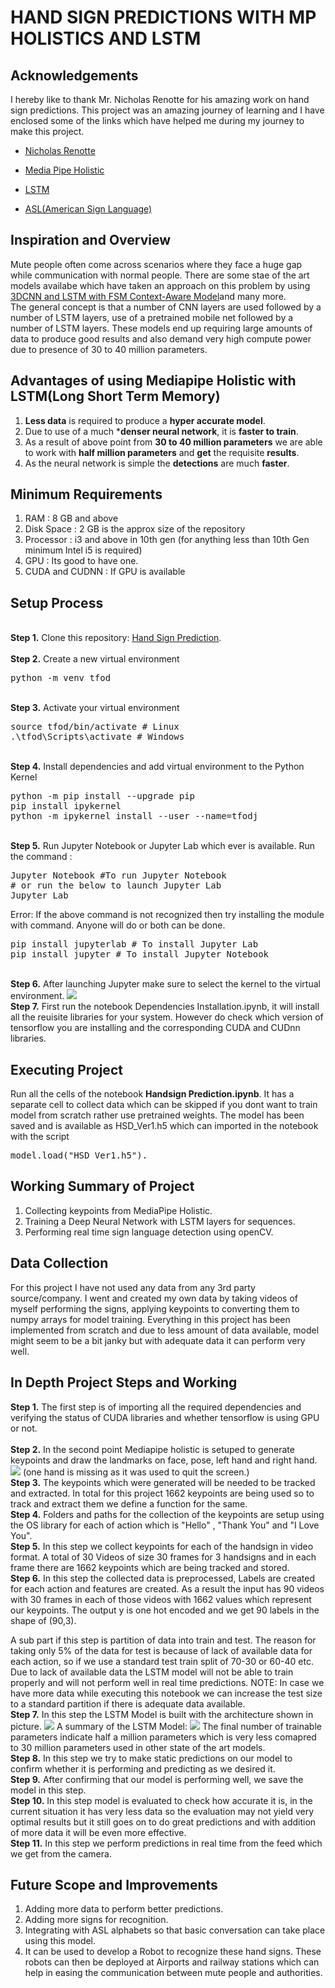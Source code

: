
# HAND SIGN PREDICTIONS WITH MP HOLISTICS AND LSTM

## Acknowledgements

I hereby like to thank Mr. Nicholas Renotte for his amazing work on hand sign predictions. This project was an amazing journey of learning and I have enclosed some of the links which have helped me during my journey to make this project.
- [Nicholas Renotte](https://github.com/nicknochnack)

- [Media Pipe Holistic](https://ai.googleblog.com/2020/12/mediapipe-holistic-simultaneous-face.html)

- [LSTM](https://machinelearningmastery.com/gentle-introduction-long-short-term-memory-networks-experts/)
- [ASL(American Sign Language)](https://www.nidcd.nih.gov/health/american-sign-language#:~:text=American%20Sign%20Language%20(ASL)%20is,grammar%20that%20differs%20from%20English.&text=It%20is%20the%20primary%20language,many%20hearing%20people%20as%20well.)


## Inspiration and Overview

Mute people often come across scenarios where they face a huge gap while communication with normal people. There are some stae of the art models availabe which have taken an
approach on this problem by using <a href="https://www.mdpi.com/1424-8220/19/24/5429/htm">3DCNN and LSTM with FSM Context-Aware Model</a>and many more.<br>
The general concept is that a number of CNN layers are used followed by a number of LSTM layers, use of a pretrained mobile net followed by a number of LSTM layers. These models end up requiring large amounts of data to produce good results and also demand very high compute power due to presence of 30 to 40 million parameters.

## Advantages of using Mediapipe Holistic with LSTM(Long Short Term Memory)
1) **Less data** is required to produce a **hyper accurate model**.
2) Due to use of a much ***denser neural network**, it is **faster to train**.
3) As a result of above point from **30 to 40 million parameters** we are able to work with **half million parameters** and **get** the requisite **results**. 
4) As the neural network is simple the **detections** are much **faster**.

## Minimum Requirements
1) RAM : 8 GB and above
2) Disk Space : 2 GB is the approx size of the repository
3) Processor : i3  and above in 10th gen (for anything less than 10th Gen minimum Intel i5 is required)
4) GPU : Its good to have one.
5) CUDA and CUDNN : If GPU is available

## Setup Process
<br />
<b>Step 1.</b> Clone this repository: <a href = "https://github.com/VaibhavSaran/Hand-Sign-Prediction-with-MP-Holistics">Hand Sign Prediction</a>.
<br/><br/>
<b>Step 2.</b> Create a new virtual environment 
<pre>
python -m venv tfod
</pre> 
<br/>
<b>Step 3.</b> Activate your virtual environment
<pre>
source tfod/bin/activate # Linux
.\tfod\Scripts\activate # Windows 
</pre>
<br/>
<b>Step 4.</b> Install dependencies and add virtual environment to the Python Kernel
<pre>
python -m pip install --upgrade pip
pip install ipykernel
python -m ipykernel install --user --name=tfodj
</pre>
<br/>
<b>Step 5.</b> Run Jupyter Notebook or Jupyter Lab which ever is available. Run the command : 
<pre>
Jupyter Notebook #To run Jupyter Notebook 
# or run the below to launch Jupyter Lab
Jupyter Lab
</pre>
Error: If the above command is not recognized then try installing the module with command. Anyone will do or both can be done.
<pre>
pip install jupyterlab # To install Jupyter Lab
pip install jupyter # To install Jupyter Notebook
</pre>
<br/>
<b>Step 6.</b> After launching Jupyter make sure to select the kernel to the virtual environment.
<img src="https://i.imgur.com/8yac6Xl.png">
<br/>
<b>Step 7.</b> First run the notebook Dependencies Installation.ipynb, it will install all the reuisite libraries for your system. However do check which version of tensorflow you are installing and the corresponding CUDA and CUDnn libraries.

## Executing Project
Run all the cells of the notebook **Handsign Prediction.ipynb**. It has a separate cell to collect data which can be skipped if you dont want to train model from scratch rather use pretrained weights. The model has been saved and is available as HSD_Ver1.h5 which can imported in the notebook with the script <pre> model.load("HSD_Ver1.h5").</pre>  

## Working Summary of Project
1) Collecting keypoints from MediaPipe Holistic.
2) Training a Deep Neural Network with LSTM layers for sequences.
3) Performing real time sign language detection using openCV.

## Data Collection
For this project I have not used any data from any 3rd party source/company. I went and created my own data by taking videos of myself performing the signs, applying keypoints to converting them to numpy arrays for model training. Everything in this project has been implemented from scratch and due to less amount of data available, model might seem to be a bit janky but with adequate data it can perform very well.

## In Depth Project Steps and Working
<b>Step 1.</b> The first step is of importing all the required dependencies and verifying the status of CUDA libraries and whether tensorflow is using GPU or not.
<br/>
<br/>
<b>Step 2.</b> In the second point Mediapipe holistic is setuped to generate keypoints and draw the landmarks on face, pose, left hand and right hand.
<img src="https://i.imgur.com/kyOf4XV.png">
(one hand is missing as it was used to quit the screen.)
<br/>
<b>Step 3.</b> The keypoints which were generated will be needed to be tracked  and extracted. In total for this project 1662 keypoints are being used so to track and extract them we define a function for the same.
<br/>
<b>Step 4.</b> Folders and paths for the collection of the keypoints are setup using the OS library for each of action which is "Hello" , "Thank You" and "I Love You".
<br/>
<b>Step 5.</b> In this step we collect keypoints for each of the handsign in video format. A total of 30 Videos of size 30 frames for 3 handsigns and in each frame there are 1662 keypoints which are being tracked and stored.
<br/>
<b>Step 6.</b> In this step the collected data is preprocessed, Labels are created for each action and features are created. As a result the input has 90 videos with 30 frames in each of those videos with 1662 values which represent our keypoints. The output y is one hot encoded and we get 90 labels in the shape of (90,3).

A sub part if this step is partition of data into train and test. The reason for taking only 5% of the data for test is because of lack of available data for each action, so if we use a standard test train split of 70-30 or 60-40 etc. Due to lack of available data the LSTM model will not be able to train properly and will not perform well in real time predictions. NOTE: In case we have more data while executing this notebook we can increase the test size to a standard partition if there is adequate data available.
<br/>
<b>Step 7.</b> In this step the LSTM Model is built with the architecture shown in picture.
<img src = "https://i.imgur.com/OSQF0Mn.png">
A summary of the LSTM Model:
<img src ="https://i.imgur.com/Sy3cAok.png">
The final number of trainable parameters indicate half a million parameters which is very less comapred to 30 million parameters used in other state of the art models.
<br/>
<b>Step 8.</b> In this step we try to make static predictions on our model to confirm whether it is performing and predicting as we desired it.
<br/>
<b>Step 9.</b> After confirming that our model is performing well, we save the model in this step.
<br/>
<b>Step 10.</b> In this step model is evaluated to check how accurate it is, in the current situation it has very less data so the evaluation may not yield very optimal results but it still goes on to do great predictions and with addition of more data it will be even more effective.
<br/>
<b>Step 11.</b> In this step we perform predictions in real time from the feed which we get from the camera.

## Future Scope and Improvements
1) Adding more data to perform better predictions.
2) Adding more signs for recognition.
3) Integrating with ASL alphabets so that basic conversation can take place using this model.
4) It can be used to develop a Robot to recognize these hand signs. These robots can then be deployed at Airports and railway stations which can help in easing the communication between mute people and authorities.

